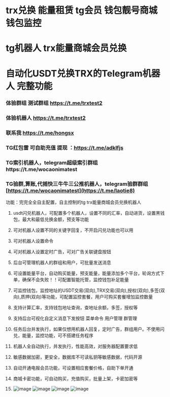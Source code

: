 # trx兑换 能量租赁 tg会员 钱包靓号商城 钱包监控
# tg机器人  trx能量商城会员兑换 
# 自动化USDT兑换TRX的Telegram机器人 完整功能
### 体验群组 测试群组 https://t.me/trxtest2
### 体验机器人 https://t.me/trxtest2
### 联系我 https://t.me/hongsx
### TG红包雷 可自助充值 提现 ：https://t.me/adklfjs
### TG索引机器人，telegram超级索引群组https://t.me/wocaonimatest
### TG验群,算账,代摇快三牛牛三公推机器人，telegram验群群组[https://t.me/wocaonimatest](https://t.me/laotie8)
功能：完完全全自主配置，自主控制的tg trx能量商城会员兑换机器人
1. usdt闪兑机器人，可配置多个机器人，设置不同的汇率，自动进货，设置黑钱包，最大和最低兑换金额，预支等功能
2. 可对机器人设置不同的关键字回复，不开启闪兑功能也可以用
3. 可对机器人设置命令
4. 可对机器人设置定时广告，可对广告关联键盘按钮
5. 后台可管理机器人的群组和用户，可批量发送消息
6. 可设置能量平台，自动购买能量，预支能量，能量添加多个平台，轮询方式下单，确保不会失败！！可配置智能托管，监控钱包补足能量
7. 可监控钱包，监控地址的USDT交易(双向),TRX交易(双向),授权(双向),多签(双向),质押(双向)等功能，可配置监控套餐，用户可购买套餐增加监控数量
8. 支持计算汇率，支持钱包地址查询，查地址余额，多签，授权等
9. 支持后台可视化自定义消息下发按钮 菜单命令 用户管理 群管理  
10. 任务后台并发执行，如果仅想用机器人回复，定时广告，群组用户。不使用闪兑，能量，监控功能，可不搭建任务程序
11. 机器人全自动执行，并发执行，性能高效，对服务器配置要求低
12. 敏感数据加密，更安全，数据库不可读私钥等敏感数据，代码开源
13. 自动开通电报会员功能，可设置相应套餐价格，自助下单开通
14. 商城卡密功能，可自动购买，充值购买，批量上架，卡密加密等

15. ![image](https://github.com/mmmrp/trx/assets/72646062/88eba0ad-38b1-4b2d-bb59-fa582d49d52d)
![image](https://github.com/mmmrp/trx/assets/72646062/178824e0-2c3b-4694-acc2-11840495c6a8)
![image](https://github.com/mmmrp/trx/assets/72646062/f7c2ecdf-ea05-4fa3-981d-b3a6fdd73147)
![image](https://github.com/mmmrp/trx/assets/72646062/3f564d1d-602f-4828-9017-aa679d852bc1)


